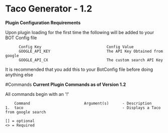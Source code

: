 # Taco Generator - 1.2

**Plugin Configuration Requirements**

Upon plugin loading for the first time the following will be added to your BOT Config file

          Config Key                             Config Value
          GOOGLE_API_KEY                         The API Key Obtained from google
          GOOGLE_API_CX                          The custom search API Key 

It is recommended that you add this to your BotConfig file before doing anything else

#Commands
**Current Plugin Commands as of Version 1.2** 

All commands begin with an '!'

        Command                        Argument(s)      - Description
    1.  taco                                            - Displays a Taco from google search

    [] = optional
    <> = Required
   
